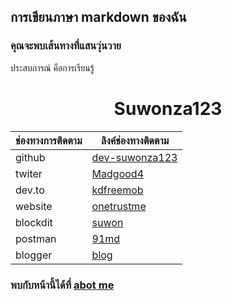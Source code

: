 ## การเขียนภาษา markdown ของฉัน

### คุณจะพบเส้นทางที่แสนวุ่นวาย

ประสบการณ์ คือการเรียนรู้

<center>
  <h1> Suwonza123 </h1>
</center>

| ช่องทางการติดตาม | ลิงค์ช่องทางติดตาม |
| --------- | ---------- |
|   github   |    [dev-suwonza123](https://github.com/dev-suwonza123)   |  การใชภาษา  มาร์ก |
|   twiter   |    [Madgood4](https://twitter.com/Madgood4)   |            
|   dev.to   |    [kdfreemob](https://dev.to/kdfreemob.com)   |
|   website   |    [onetrustme](https://app.onetrustme.com)   |
|  blockdit   |    [suwon](https://www.blockdit.com/suwon) |
|  postman    |    [91md](https://www.postman.com/91md)  |
|  blogger    |    [blog](https://whart-url-000.blogspot.com) |

### พบกับหน้านี้ได้ที่  [abot me](https://app.onetrustme.com)
